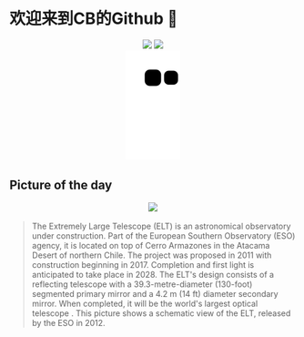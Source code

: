 
# 欢迎来到CB的Github 👋

<div align="center">
  <img height="137px" src="https://github-readme-stats.vercel.app/api?username=SuperCB&show_icons=true&theme=radical" />
  <img height="137px" src="https://github-readme-stats.vercel.app/api/top-langs/?username=SuperCB&hide_title=true&hide_border=true&layout=compact&langs_count=6&text_color=000&icon_color=fff" />
</div>


<div align="center">
    <img src="./contribution-snake/github-contribution-grid-snake.svg" />
</div>



## Picture of the day
<div align="center">
  <img width=400px src="https://upload.wikimedia.org/wikipedia/commons/thumb/b/bf/The_European_Extremely_Large_Telescope.jpg/525px-The_European_Extremely_Large_Telescope.jpg" />
</div>

>The  Extremely Large Telescope  (ELT) is an  astronomical observatory  under construction. Part of the  European Southern Observatory  (ESO) agency, it is located on top of  Cerro Armazones  in the  Atacama Desert  of northern Chile. The project was proposed in 2011 with construction beginning in 2017. Completion and  first light  is anticipated to take place in 2028. The ELT's design consists of a reflecting telescope with a 39.3-metre-diameter (130-foot) segmented primary mirror and a 4.2 m (14 ft) diameter secondary mirror. When completed, it will be the world's largest  optical telescope . This picture shows a schematic view of the ELT, released by the ESO in 2012.


